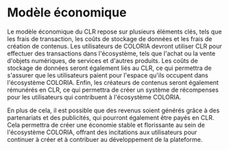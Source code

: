 # Modèle économique

Le modèle économique du CLR repose sur plusieurs éléments clés, tels que les frais de transaction, les coûts de stockage de données et les frais de création de contenus. Les utilisateurs de COLORIA devront utiliser CLR pour effectuer des transactions dans l'écosystème, tels que l'achat ou la vente d'objets numériques, de services et d'autres produits. Les coûts de stockage de données seront également liés au CLR, ce qui permettra de s'assurer que les utilisateurs paient pour l'espace qu'ils occupent dans l'écosystème COLORIA. Enfin, les créateurs de contenus seront également rémunérés en CLR, ce qui permettra de créer un système de récompenses pour les utilisateurs qui contribuent à l'écosystème COLORIA.

En plus de cela, il est possible que des revenus soient générés grâce à des partenariats et des publicités, qui pourront également être payés en CLR. Cela permettra de créer une économie stable et florissante au sein de l'écosystème COLORIA, offrant des incitations aux utilisateurs pour continuer à créer et à contribuer au développement de la plateforme.
